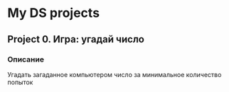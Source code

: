 # My DS projects

## Project 0. Игра: угадай число

### Описание
Угадать загаданное компьютером число за минимальное количество попыток